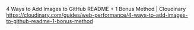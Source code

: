 4 Ways to Add Images to GitHub README + 1 Bonus Method | Cloudinary<br/>
https://cloudinary.com/guides/web-performance/4-ways-to-add-images-to-github-readme-1-bonus-method
